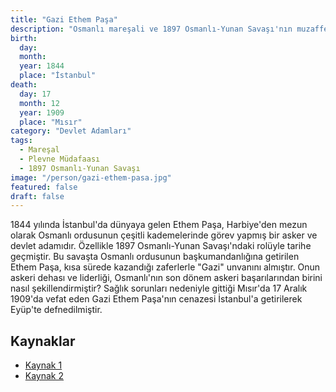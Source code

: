```yaml
---
title: "Gazi Ethem Paşa"
description: "Osmanlı mareşali ve 1897 Osmanlı-Yunan Savaşı'nın muzaffer başkumandanı."
birth:
  day:
  month:
  year: 1844
  place: "İstanbul"
death:
  day: 17
  month: 12
  year: 1909
  place: "Mısır"
category: "Devlet Adamları"
tags:
  - Mareşal
  - Plevne Müdafaası
  - 1897 Osmanlı-Yunan Savaşı
image: "/person/gazi-ethem-pasa.jpg"
featured: false
draft: false
---
```


1844 yılında İstanbul'da dünyaya gelen Ethem Paşa, Harbiye'den mezun olarak Osmanlı ordusunun çeşitli kademelerinde görev yapmış bir asker ve devlet adamıdır. Özellikle 1897 Osmanlı-Yunan Savaşı'ndaki rolüyle tarihe geçmiştir. Bu savaşta Osmanlı ordusunun başkumandanlığına getirilen Ethem Paşa, kısa sürede kazandığı zaferlerle "Gazi" unvanını almıştır. Onun askeri dehası ve liderliği, Osmanlı'nın son dönem askeri başarılarından birini nasıl şekillendirmiştir? Sağlık sorunları nedeniyle gittiği Mısır'da 17 Aralık 1909'da vefat eden Gazi Ethem Paşa'nın cenazesi İstanbul'a getirilerek Eyüp'te defnedilmiştir.

## Kaynaklar

- [Kaynak 1](https://islamansiklopedisi.org.tr/gazi-edhem-pasa)
- [Kaynak 2](https://www.biyografya.com/biyografi/5034)